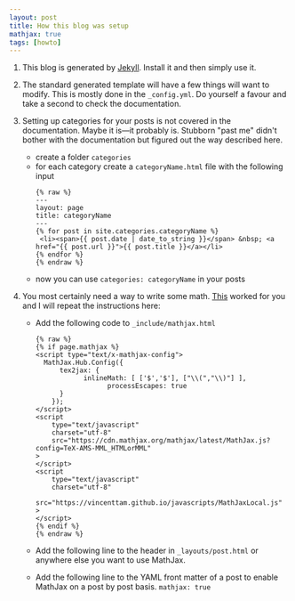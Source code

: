 ```yaml
---
layout: post
title: How this blog was setup
mathjax: true
tags: [howto]
---
```


1. This blog is generated by [Jekyll](https://jekyllrb.com/). Install it and then simply use it.
2. The standard generated template will have a few things will want to modify. This is mostly done in the `_config.yml`. Do yourself a favour and take a second to check the documentation.  
3. Setting up categories for your posts is not covered in the documentation. Maybe it is—it probably is. Stubborn "past me" didn't bother with the documentation but figured out the way described here.
    * create a folder `categories`
    * for each category create a  `categoryName.html` file with the following input
        ```
        {% raw %}
        ---
        layout: page
        title: categoryName
        ---
        {% for post in site.categories.categoryName %}
         <li><span>{{ post.date | date_to_string }}</span> &nbsp; <a href="{{ post.url }}">{{ post.title }}</a></li>
        {% endfor %}
        {% endraw %}
        ```
    * now you can use `categories: categoryName` in your posts

4. You most certainly need a way to write some math. [This](http://sgeos.github.io/github/jekyll/2016/08/21/adding_mathjax_to_a_jekyll_github_pages_blog.html) worked for you and I will repeat the instructions here:
    * Add the following code to `_include/mathjax.html` 
        ```
        {% raw %}
        {% if page.mathjax %}
        <script type="text/x-mathjax-config">
          MathJax.Hub.Config({
              tex2jax: {
                    inlineMath: [ ['$','$'], ["\\(","\\)"] ],
                          processEscapes: true
              }
            });
        </script>
        <script
            type="text/javascript"
            charset="utf-8"
            src="https://cdn.mathjax.org/mathjax/latest/MathJax.js?config=TeX-AMS-MML_HTMLorMML"
        >
        </script>
        <script
            type="text/javascript"
            charset="utf-8"
            src="https://vincenttam.github.io/javascripts/MathJaxLocal.js"
        >
        </script>
        {% endif %} 
        {% endraw %}
        ```

    * Add the following line to the header in `_layouts/post.html` or anywhere else you want to use MathJax.

    * Add the following line to the YAML front matter of a post to enable MathJax on a post by post basis.
            `mathjax: true`




